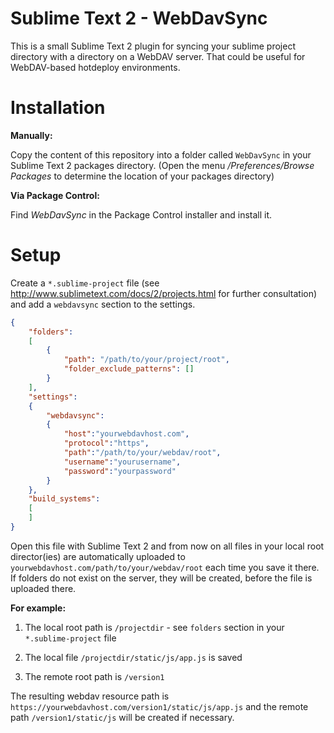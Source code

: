 Sublime Text 2 - WebDavSync
===========================

This is a small Sublime Text 2 plugin for syncing your sublime project directory with a directory on a WebDAV server. That could be useful for WebDAV-based hotdeploy environments.

Installation
============

**Manually:**

Copy the content of this repository into a folder called ```WebDavSync``` in your Sublime Text 2 packages directory.
(Open the menu */Preferences/Browse Packages* to determine the location of your packages directory)

**Via Package Control:**

Find *WebDavSync* in the Package Control installer and install it.


Setup
=====
Create a ```*.sublime-project``` file (see http://www.sublimetext.com/docs/2/projects.html for further consultation) and add a ```webdavsync``` section to the settings.

```JSON
{
    "folders":
    [
        {
            "path": "/path/to/your/project/root",
            "folder_exclude_patterns": []
        }
    ],
    "settings":
    {
        "webdavsync":
        {
            "host":"yourwebdavhost.com",
            "protocol":"https",
            "path":"/path/to/your/webdav/root",
            "username":"yourusername",
            "password":"yourpassword"
        }
    },
    "build_systems":
    [
    ]
}  
```

Open this file with Sublime Text 2 and from now on all files in your local root director(ies) are automatically uploaded to ```yourwebdavhost.com/path/to/your/webdav/root``` each time you save it there. If folders do not exist on the server, they will be created, before the file is uploaded there.

**For example:**

1. The local root path is ```/projectdir``` - see ```folders``` section in your ```*.sublime-project``` file

2. The local file ```/projectdir/static/js/app.js``` is saved

3. The remote root path is ```/version1```

The resulting webdav resource path is ```https://yourwebdavhost.com/version1/static/js/app.js``` and the remote path ```/version1/static/js``` will be created if necessary.


